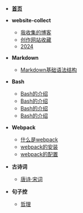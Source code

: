 <!-- docs/_sidebar.md -->
* [**首页**](README)
* **website-collect**
    * [我收集的博客](website-collect/001.我收集的博客)
    * [创作网站收藏](website-collect/002.创作网站收藏)
    * [2024](website-collect/003.2024)
* **Markdown**
    * [Markdown基础语法结构](markdown/01.Markdown的11种基本语法.md)
* **Bash**
    * [Bash的介绍](bash/001.bash的介绍)
    * [Bash的介绍](bash/002.gitbash-command.md)
    * [Bash的介绍](bash/003.gitbash.md)
    * [Bash的介绍](bash/004.ssh-agent.md)
* **Webpack**
    * [什么是webpack](webpack/01.什么是webpack)
    * [webpack的安装](webpack/02.webpack的安装)
    * [webpack的配置](webpack/03.webpack的配置)
* **古诗词**
    * [唐诗·宋词](古诗词/001.古文)

* **句子控**
    * [哲理](句子控/001.哲理)

    <!--扩展  -->
<!-- * **古诗词**
    * [唐诗·宋词]
        * [001.蜀道难](古诗词/古文/001.蜀道难)
        * [002.梦游天姥吟留别](古诗词/古文/002.梦游天姥吟留别.md)
        * [003.将进酒](古诗词/古文/003.将进酒.md)
        * [004.宣州谢朓楼饯别校叔云](古诗词/古文/004.宣州谢朓楼饯别校叔云.md)
        * [005.茅屋为秋风所破歌](古诗词/古文/005.茅屋为秋风所破歌.md)
        * [006.兵车行](古诗词/古文/006.兵车行.md)
        * [007.滕王阁序](古诗词/古文/007.滕王阁序.md)
        * [008.劝学](古诗词/古文/008.劝学.md)
        * [009.六国论](古诗词/古文/009.六国论.md)
        * [010.触龙说赵太后](古诗词/古文/010.触龙说赵太后.md)
        * [011.岳阳楼记](古诗词/古文/011.岳阳楼记.md)
        * [012.赤壁赋](古诗词/古文/012.赤壁赋.md) -->
